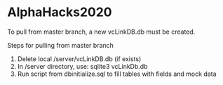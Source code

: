# AlphaHacks2020

To pull from master branch, a new vcLinkDB.db must be created.

Steps for pulling from master branch

1. Delete local /server/vcLinkDB.db (if exists)
2. In /server directory, use: sqlite3 vcLinkDb.db
2. Run script from dbinitialize.sql to fill tables with fields and mock data
